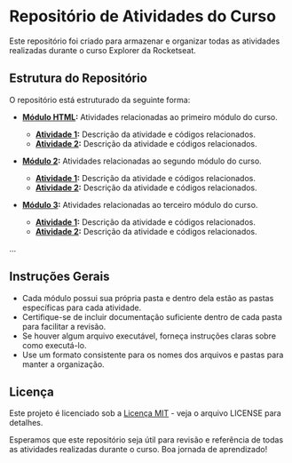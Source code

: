# Repositório de Atividades do Curso

Este repositório foi criado para armazenar e organizar todas as atividades realizadas durante o curso Explorer da Rocketseat.

## Estrutura do Repositório

O repositório está estruturado da seguinte forma:

- **[Módulo HTML](/modulo1):** Atividades relacionadas ao primeiro módulo do curso.

  - **[Atividade 1](/modulo1/atividade1):** Descrição da atividade e códigos relacionados.
  - **[Atividade 2](/modulo1/atividade2):** Descrição da atividade e códigos relacionados.

- **[Módulo 2](/modulo2):** Atividades relacionadas ao segundo módulo do curso.

  - **[Atividade 1](/modulo2/atividade1):** Descrição da atividade e códigos relacionados.
  - **[Atividade 2](/modulo2/atividade2):** Descrição da atividade e códigos relacionados.

- **[Módulo 3](/modulo3):** Atividades relacionadas ao terceiro módulo do curso.
  - **[Atividade 1](/modulo3/atividade1):** Descrição da atividade e códigos relacionados.
  - **[Atividade 2](/modulo3/atividade2):** Descrição da atividade e códigos relacionados.

...

## Instruções Gerais

- Cada módulo possui sua própria pasta e dentro dela estão as pastas específicas para cada atividade.
- Certifique-se de incluir documentação suficiente dentro de cada pasta para facilitar a revisão.
- Se houver algum arquivo executável, forneça instruções claras sobre como executá-lo.
- Use um formato consistente para os nomes dos arquivos e pastas para manter a organização.

## Licença

Este projeto é licenciado sob a [Licença MIT](LICENSE) - veja o arquivo LICENSE para detalhes.

Esperamos que este repositório seja útil para revisão e referência de todas as atividades realizadas durante o curso. Boa jornada de aprendizado!
